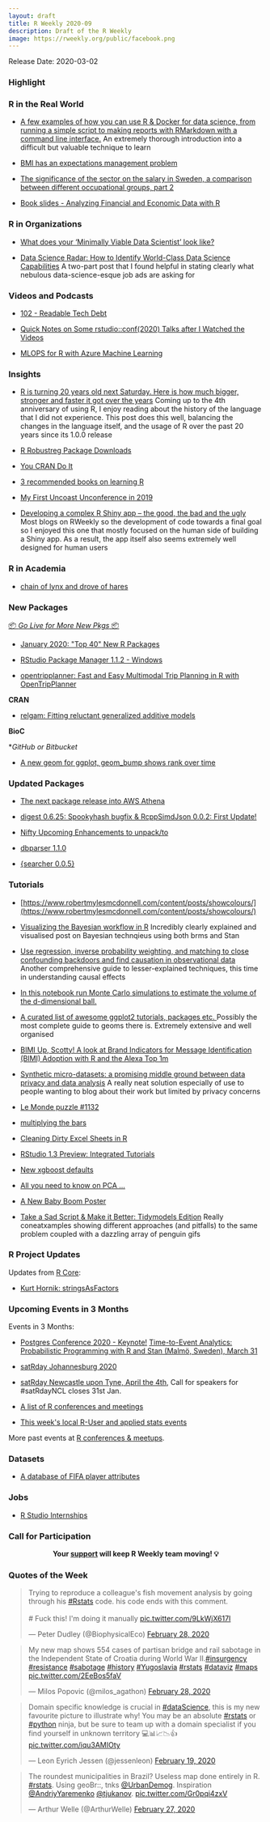 ```yaml
---
layout: draft
title: R Weekly 2020-09
description: Draft of the R Weekly
image: https://rweekly.org/public/facebook.png
---
```


Release Date: 2020-03-02

###  Highlight




### R in the Real World

+ [A few examples of how you can use R & Docker for data science, from running a simple script to making reports with RMarkdown with a command line interface.](https://www.robertmylesmcdonnell.com/content/posts/docker/) 
An extremely thorough introduction into a difficult but valuable technique to learn

+ [BMI has an expectations management problem](http://freerangestats.info/blog/2020/02/23/bmi)

+ [The significance of the sector on the salary in Sweden, a comparison between different occupational groups, part 2](http://mikaellundqvist.rbind.io/2020/02/23/the-significance-of-the-sector-on-the-salary-in-sweden-a-comparison-between-different-occupational-groups-part-2/)

+ [Book slides - Analyzing Financial and Economic Data with R](https://www.msperlin.com/blog/post/2020-02-25-afedr-ed2-slides-available/)


###  R in Organizations

+ [What does your ‘Minimally Viable Data Scientist’ look like?](https://www.mango-solutions.com/what-does-your-minimally-viable-data-scientist-look-like/)

+ [Data Science Radar: How to Identify World-Class Data Science Capabilities](https://www.mango-solutions.com/data-science-radar-how-to-identify-world-class-data-science-capabilities/)
A two-part post that I found helpful in stating clearly what nebulous data-science-esque job ads are asking for


###  Videos and Podcasts

+ [102 - Readable Tech Debt](http://nssdeviations.com/102-readable-tech-debt?tdest_id=743150)

+ [Quick Notes on Some rstudio::conf(2020) Talks after I Watched the Videos](https://yihui.org/en/2020/02/rstudio-conf-videos/)

+ [MLOPS for R with Azure Machine Learning](https://blog.revolutionanalytics.com/2020/02/mlops-for-r-with-azure-machine-learning.html)


### Insights

+ [R is turning 20 years old next Saturday. Here is how much bigger, stronger and faster it got over the years](https://jozef.io/r921-happy-birthday-r/)
Coming up to the 4th anniversary of using R, I enjoy reading about the history of the language that I did not experience. This post does this well, balancing the changes in the language itself, and the usage of R over the past 20 years since its 1.0.0 release

+ [R Robustreg Package Downloads](https://blog.alpha-analysis.com/2020/02/r-robustreg-package-downloads.html)

+ [You CRAN Do It](https://ivelasq.rbind.io/blog/you-cran-do-it/)

+ [3 recommended books on learning R](https://theautomatic.net/2020/02/25/3-recommended-books-on-learning-r/)

+ [My First Uncoast Unconference in 2019](https://yihui.org/en/2020/02/uncoast-unconf/)

+ [Developing a complex R Shiny app – the good, the bad and the ugly](https://datascience.blog.wzb.eu/2020/02/27/developing-a-complex-r-shiny-app/)
Most blogs on RWeekly so the development of code towards a final goal so I enjoyed this one that mostly focused on the human side of building a Shiny app. As a result, the app itself also seems extremely well designed for human users

###  R in Academia

+ [chain of lynx and drove of hares](https://xianblog.wordpress.com/2020/02/27/chain-of-lynx-and-drove-of-hares/)


###  New Packages

<p class="added-hostname"><a href="https://rweekly.org/live" target="_blank" class="externalLink">📦 <i>Go Live for More New Pkgs</i> 📦</a></p>

+ [January 2020: "Top 40" New R Packages](https://rviews.rstudio.com/2020/02/24/january-2020-top-40-new-r-packages/)

+ [RStudio Package Manager 1.1.2 - Windows](https://blog.rstudio.com/2020/02/27/rstudio-package-manager-1-1-2-windows/)

+ [opentripplanner: Fast and Easy Multimodal Trip Planning in R with OpenTripPlanner](https://ropensci.org/technotes/2020/02/25/opentripplanner/)

**CRAN**

+ [relgam: Fitting reluctant generalized additive models](https://statisticaloddsandends.wordpress.com/2020/02/22/relgam-fitting-reluctant-generalized-additive-models/)


**BioC**


**GitHub or Bitbucket*

+ [A new geom for ggplot, geom_bump shows rank over time](https://github.com/davidsjoberg/ggbump)


### Updated Packages

+ [The next package release into AWS Athena](https://dyfanjones.me/post/the-next-package-release-into-aws-athena/)

+ [digest 0.6.25: Spookyhash bugfix & RcppSimdJson 0.0.2: First Update!](http://dirk.eddelbuettel.com/blog/2020/02/22/#digest_0.6.25)

+ [Nifty Upcoming Enhancements to unpack/to](http://www.win-vector.com/blog/2020/02/nifty-upcoming-enhancements-to-unpack-to/)

+ [dbparser 1.1.0](https://cran.r-project.org/web/packages/dbparser/index.html)

+ [{searcher 0.0.5}](https://thecoatlessprofessor.com/software-releases/searcher/searcher-v0.0.5-released-search-twitter-and-search-experience-customizations/)


###  Tutorials

+ [https://www.robertmylesmcdonnell.com/content/posts/showcolours/](https://www.robertmylesmcdonnell.com/content/posts/showcolours/)

+ [Visualizing the Bayesian workflow in R](https://www.monicaalexander.com/posts/2020-28-02-bayes_viz/)
Incredibly clearly explained and visualised post on Bayesian technqieus using both brms and Stan

+ [Use regression, inverse probability weighting, and matching to close confounding backdoors and find causation in observational data](https://www.andrewheiss.com/blog/2020/02/25/closing-backdoors-dags/)
Another comprehensive guide to lesser-explained techniques, this time in understanding causal effects

+ [In this notebook run Monte Carlo simulations to estimate the volume of the d-dimensional ball.](https://juanitorduz.github.io/vol_d_ball/)

+ [A curated list of awesome ggplot2 tutorials, packages etc. ](https://github.com/erikgahner/awesome-ggplot2)
Possibly the most complete guide to geoms there is. Extremely extensive and well organised

+ [BIMI Up, Scotty! A look at Brand Indicators for Message Identification (BIMI) Adoption with R and the Alexa Top 1m](https://rud.is/b/2020/02/21/bimi-up-scotty-a-look-at-brand-indicators-for-message-identification-bimi-adoption-with-r-and-the-alexa-top-1m/)

+ [Synthetic micro-datasets: a promising middle ground between data privacy and data analysis](https://www.brodrigues.co/blog/2020-02-23-synthpop/)
A really neat solution especially of use to people wanting to blog about their work but limited by privacy concerns

+ [Le Monde puzzle #1132](https://xianblog.wordpress.com/2020/02/24/le-monde-puzzle-1132/)

+ [multiplying the bars](https://xianblog.wordpress.com/2020/02/25/multiplying-the-bars/)

+ [Cleaning Dirty Excel Sheets in R](https://www.sophieheloisebennett.com/posts/excel-sheet-cleaning/)

+ [RStudio 1.3 Preview: Integrated Tutorials](https://blog.rstudio.com/2020/02/25/rstudio-1-3-integrated-tutorials/)

+ [New xgboost defaults](http://philipppro.github.io/xgboost_defaults/)

+ [All you need to know on PCA …](https://francoishusson.wordpress.com/2020/02/28/all-you-need-to-know-on-pca/)

+ [A New Baby Boom Poster](https://kieranhealy.org/blog/archives/2020/02/26/a-new-baby-boom-poster/)

+ [Take a Sad Script & Make it Better: Tidymodels Edition](https://alison.rbind.io/post/2020-02-27-better-tidymodels/)
Really coneatxamples showing different approaches (and pitfalls) to the same problem coupled with a dazzling array of penguin gifs

<!--<div class="post-more-begin></div><div class="post-more-end"></div>-->

###  R Project Updates

Updates from [R Core](http://developer.r-project.org/blosxom.cgi/R-devel/NEWS):

* [Kurt Hornik: stringsAsFactors](https://developer.r-project.org/Blog/public/2020/02/16/stringsasfactors/)

###  Upcoming Events in 3 Months

Events in 3 Months:

+ [Postgres Conference 2020 - Keynote!](https://www.littlemissdata.com/blog/postgres2020) 
[Time-to-Event Analytics: Probabilistic Programming with R and Stan (Malmö, Sweden), March 31](https://www.meetup.com/Skane-R-User-Group/events/268627833/)

+ [satRday Johannesburg 2020](https://joburg2020.satrdays.org/)

+ [satRday Newcastle upon Tyne, April the 4th](https://newcastle2020.satrdays.org/), Call for speakers for #satRdayNCL closes 31st Jan.

+ [A list of R conferences and meetings](https://jumpingrivers.github.io/meetingsR/events.html)

+ [This week's local R-User and applied stats events](https://community.rstudio.com/c/irl)

More past events at [R conferences & meetups](https://conf.rweekly.org).


### Datasets

+ [A database of FIFA player attributes](https://github.com/RobWHickman/fifadb)

### Jobs

 + [R Studio Internships](https://rstudio.com/about/job-posting/?gh_jid=4019930003)


###  Call for Participation


<p class="hide-support added-hostname support-rweekly" style="text-align: center;font-weight: bold;">Your <a class="non-visited externalLink" href="https://www.patreon.com/rweekly" onclick="pas(this)">support</a> will keep R Weekly team moving! 💡</p>

###  Quotes of the Week

<blockquote class="twitter-tweet"><p lang="en" dir="ltr">Trying to reproduce a colleague&#39;s fish movement analysis by going through his <a href="https://twitter.com/hashtag/Rstats?src=hash&amp;ref_src=twsrc%5Etfw">#Rstats</a> code. his code ends with this comment.<br><br># Fuck this! I&#39;m doing it manually <a href="https://t.co/9LkWjX617I">pic.twitter.com/9LkWjX617I</a></p>&mdash; Peter Dudley (@BiophysicalEco) <a href="https://twitter.com/BiophysicalEco/status/1233419349370654721?ref_src=twsrc%5Etfw">February 28, 2020</a></blockquote> <script async src="https://platform.twitter.com/widgets.js" charset="utf-8"></script> 

<blockquote class="twitter-tweet"><p lang="en" dir="ltr">My new map shows 554 cases of partisan bridge and rail sabotage in the Independent State of Croatia during World War II.<a href="https://twitter.com/hashtag/insurgency?src=hash&amp;ref_src=twsrc%5Etfw">#insurgency</a> <a href="https://twitter.com/hashtag/resistance?src=hash&amp;ref_src=twsrc%5Etfw">#resistance</a> <a href="https://twitter.com/hashtag/sabotage?src=hash&amp;ref_src=twsrc%5Etfw">#sabotage</a> <a href="https://twitter.com/hashtag/history?src=hash&amp;ref_src=twsrc%5Etfw">#history</a> <a href="https://twitter.com/hashtag/Yugoslavia?src=hash&amp;ref_src=twsrc%5Etfw">#Yugoslavia</a> <a href="https://twitter.com/hashtag/rstats?src=hash&amp;ref_src=twsrc%5Etfw">#rstats</a> <a href="https://twitter.com/hashtag/dataviz?src=hash&amp;ref_src=twsrc%5Etfw">#dataviz</a> <a href="https://twitter.com/hashtag/maps?src=hash&amp;ref_src=twsrc%5Etfw">#maps</a> <a href="https://t.co/2EeBos5faV">pic.twitter.com/2EeBos5faV</a></p>&mdash; Milos Popovic (@milos_agathon) <a href="https://twitter.com/milos_agathon/status/1233417809222389760?ref_src=twsrc%5Etfw">February 28, 2020</a></blockquote> <script async src="https://platform.twitter.com/widgets.js" charset="utf-8"></script> 

<blockquote class="twitter-tweet"><p lang="en" dir="ltr">Domain specific knowledge is crucial in <a href="https://twitter.com/hashtag/dataScience?src=hash&amp;ref_src=twsrc%5Etfw">#dataScience</a>, this is my new favourite picture to illustrate why! You may be an absolute <a href="https://twitter.com/hashtag/rstats?src=hash&amp;ref_src=twsrc%5Etfw">#rstats</a> or <a href="https://twitter.com/hashtag/python?src=hash&amp;ref_src=twsrc%5Etfw">#python</a> ninja, but be sure to team up with a domain specialist if you find yourself in unknown territory 💻📊📈📉👍 <a href="https://t.co/iqu3AMIOty">pic.twitter.com/iqu3AMIOty</a></p>&mdash; Leon Eyrich Jessen (@jessenleon) <a href="https://twitter.com/jessenleon/status/1230034908506214406?ref_src=twsrc%5Etfw">February 19, 2020</a></blockquote> <script async src="https://platform.twitter.com/widgets.js" charset="utf-8"></script> 

<blockquote class="twitter-tweet"><p lang="en" dir="ltr">The roundest municipalities in Brazil? Useless map done entirely in R. <a href="https://twitter.com/hashtag/rstats?src=hash&amp;ref_src=twsrc%5Etfw">#rstats</a>. Using geoBr::, tnks <a href="https://twitter.com/UrbanDemog?ref_src=twsrc%5Etfw">@UrbanDemog</a>. Inspiration <a href="https://twitter.com/AndriyYaremenko?ref_src=twsrc%5Etfw">@AndriyYaremenko</a> <a href="https://twitter.com/tjukanov?ref_src=twsrc%5Etfw">@tjukanov</a>. <a href="https://t.co/Gr0pqi4zxV">pic.twitter.com/Gr0pqi4zxV</a></p>&mdash; Arthur Welle (@ArthurWelle) <a href="https://twitter.com/ArthurWelle/status/1233089782219202561?ref_src=twsrc%5Etfw">February 27, 2020</a></blockquote> <script async src="https://platform.twitter.com/widgets.js" charset="utf-8"></script> 

